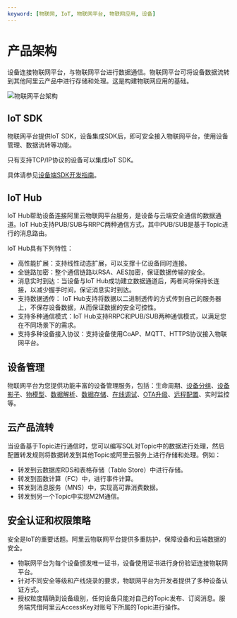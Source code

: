 ```yaml
---
keyword: [物联网, IoT, 物联网平台, 物联网应用, 设备]
---
```


# 产品架构

设备连接物联网平台，与物联网平台进行数据通信。物联网平台可将设备数据流转到其他阿里云产品中进行存储和处理。这是构建物联网应用的基础。

![物联网平台架构](https://static-aliyun-doc.oss-cn-hangzhou.aliyuncs.com/assets/img/zh-CN/3184232061/p172084.jpg)

## IoT SDK

物联网平台提供IoT SDK，设备集成SDK后，即可安全接入物联网平台，使用设备管理、数据流转等功能。

只有支持TCP/IP协议的设备可以集成IoT SDK。

具体请参见[设备端SDK开发指南](/intl.zh-CN/设备接入/下载设备端SDK.md)。

## IoT Hub

IoT Hub帮助设备连接阿里云物联网平台服务，是设备与云端安全通信的数据通道。IoT Hub支持PUB/SUB与RRPC两种通信方式，其中PUB/SUB是基于Topic进行的消息路由。

IoT Hub具有下列特性：

-   高性能扩展：支持线性动态扩展，可以支撑十亿设备同时连接。
-   全链路加密：整个通信链路以RSA、AES加密，保证数据传输的安全。
-   消息实时到达：当设备与IoT Hub成功建立数据通道后，两者间将保持长连接，以减少握手时间，保证消息实时到达。
-   支持数据透传： IoT Hub支持将数据以二进制透传的方式传到自己的服务器上，不保存设备数据，从而保证数据的安全可控性。
-   支持多种通信模式：IoT Hub支持RRPC和PUB/SUB两种通信模式，以满足您在不同场景下的需求。
-   支持多种设备接入协议：支持设备使用CoAP、MQTT、HTTPS协议接入物联网平台。

## 设备管理

物联网平台为您提供功能丰富的设备管理服务，包括：生命周期、[设备分组](/intl.zh-CN/设备管理/设备分组.md)、[设备影子](/intl.zh-CN/设备管理/设备影子/设备影子概览.md)、[物模型](/intl.zh-CN/设备管理/物模型/什么是物模型.md)、[数据解析](/intl.zh-CN/设备管理/数据解析/什么是数据解析.md)、[数据存储](/intl.zh-CN/设备管理/文件管理.md)、[在线调试](/intl.zh-CN/监控运维/在线调试/调试虚拟设备.md)、[OTA升级](/intl.zh-CN/监控运维/OTA升级/推送升级包到设备端.md)、[远程配置](/intl.zh-CN/监控运维/远程配置.md)、实时监控等。

## 云产品流转

当设备基于Topic进行通信时，您可以编写SQL对Topic中的数据进行处理，然后配置转发规则将数据转发到其他Topic或阿里云服务上进行存储和处理。例如：

-   转发到云数据库RDS和表格存储（Table Store）中进行存储。
-   转发到函数计算（FC）中，进行事件计算。
-   转发到消息服务（MNS）中，实现高可靠消费数据。
-   转发到另一个Topic中实现M2M通信。

## 安全认证和权限策略

安全是IoT的重要话题。阿里云物联网平台提供多重防护，保障设备和云端数据的安全。

-   物联网平台为每个设备颁发唯一证书，设备使用证书进行身份验证连接物联网平台。
-   针对不同安全等级和产线烧录的要求，物联网平台为开发者提供了多种设备认证方式。
-   授权粒度精确到设备级别，任何设备只能对自己的Topic发布、订阅消息。服务端凭借阿里云AccessKey对账号下所属的Topic进行操作。

